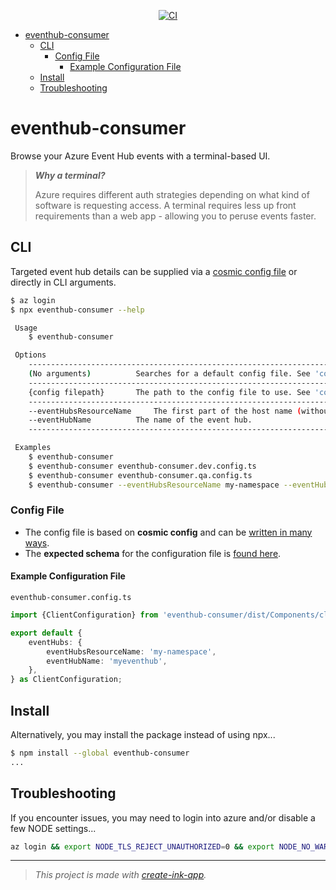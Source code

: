 <p align="center">
  <a href="https://github.com/dperez3/eventhub-consumer/actions/workflows/ci.yml"><img src="https://github.com/dperez3/eventhub-consumer/actions/workflows/ci.yml/badge.svg" alt="CI" /></a>
</p>

- [eventhub-consumer](#eventhub-consumer)
  - [CLI](#cli)
    - [Config File](#config-file)
      - [Example Configuration File](#example-configuration-file)
  - [Install](#install)
  - [Troubleshooting](#troubleshooting)

# eventhub-consumer

Browse your Azure Event Hub events with a terminal-based UI.

> _**Why a terminal?**_
>
> Azure requires different auth strategies depending on what kind of software is requesting access. A terminal requires less up front requirements than a web app - allowing you to peruse events faster.

## CLI

Targeted event hub details can be supplied via a [cosmic config file](https://github.com/cosmiconfig/cosmiconfig?tab=readme-ov-file#usage-for-end-users) or directly in CLI arguments.

```bash
$ az login
$ npx eventhub-consumer --help

 Usage
 	$ eventhub-consumer

 Options
 	------------------------------------------------------------------------------------------------
 	(No arguments)			Searches for a default config file. See 'cosmicconfig'.
 	------------------------------------------------------------------------------------------------
	{config filepath}		The path to the config file to use. See 'cosmicconfig'.
 	------------------------------------------------------------------------------------------------
 	--eventHubsResourceName		The first part of the host name (without ".servicebus.windows.net").
 	--eventHubName			The name of the event hub.
 	------------------------------------------------------------------------------------------------

 Examples
 	$ eventhub-consumer
 	$ eventhub-consumer eventhub-consumer.dev.config.ts
 	$ eventhub-consumer eventhub-consumer.qa.config.ts
 	$ eventhub-consumer --eventHubsResourceName my-namespace --eventHubName myeventhub
```

### Config File

- The config file is based on **cosmic config** and can be [written in many ways](https://github.com/cosmiconfig/cosmiconfig?tab=readme-ov-file#usage-for-end-users).
- The **expected schema** for the configuration file is [found here](source\Components\client.ts).

#### Example Configuration File

`eventhub-consumer.config.ts`

```ts
import {ClientConfiguration} from 'eventhub-consumer/dist/Components/client';

export default {
	eventHubs: {
		eventHubsResourceName: 'my-namespace',
		eventHubName: 'myeventhub',
	},
} as ClientConfiguration;
```

## Install

Alternatively, you may install the package instead of using npx...

```bash
$ npm install --global eventhub-consumer
...
```

## Troubleshooting

If you encounter issues, you may need to login into azure and/or disable a few NODE settings...

```bash
az login && export NODE_TLS_REJECT_UNAUTHORIZED=0 && export NODE_NO_WARNINGS=1 && npx eventhub-consumer
```

---

> _This project is made with [create-ink-app](https://github.com/vadimdemedes/create-ink-app)._

